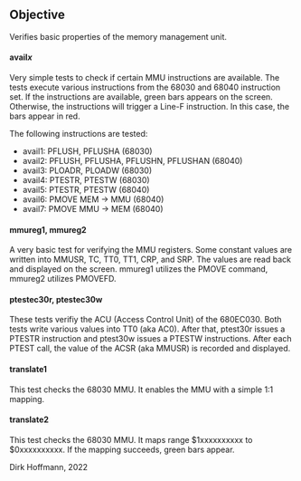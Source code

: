 ## Objective

Verifies basic properties of the memory management unit.

#### avail*x*

Very simple tests to check if certain MMU instructions are available. The tests execute various instructions from the 68030 and 68040 instruction set. If the instructions are available, green bars appears on the screen. Otherwise, the instructions will trigger a Line-F instruction. In this case, the bars appear in red.

The following instructions are tested:

- avail1: PFLUSH, PFLUSHA (68030)
- avail2: PFLUSH, PFLUSHA, PFLUSHN, PFLUSHAN (68040)
- avail3: PLOADR, PLOADW (68030)
- avail4: PTESTR, PTESTW (68030)
- avail5: PTESTR, PTESTW (68040)
- avail6: PMOVE MEM -> MMU (68040)
- avail7: PMOVE MMU -> MEM (68040)

#### mmureg1, mmureg2

A very basic test for verifying the MMU registers. Some constant values are written into MMUSR, TC, TT0, TT1, CRP, and SRP. The values are read back and displayed on the screen. mmureg1 utilizes the PMOVE command, mmureg2 utilizes PMOVEFD.

#### ptestec30r, ptestec30w

These tests verifiy the ACU (Access Control Unit) of the 680EC030. Both tests write various values into TT0 (aka AC0). After that, ptest30r issues a PTESTR instruction and ptest30w issues a PTESTW instructions. After each PTEST call, the value of the ACSR (aka MMUSR) is recorded and displayed.

#### translate1

This test checks the 68030 MMU. It enables the MMU with a simple 1:1 mapping.

#### translate2

This test checks the 68030 MMU. It maps range $1xxxxxxxxxx to $0xxxxxxxxxx. If the mapping succeeds, green bars appear. 


Dirk Hoffmann, 2022
